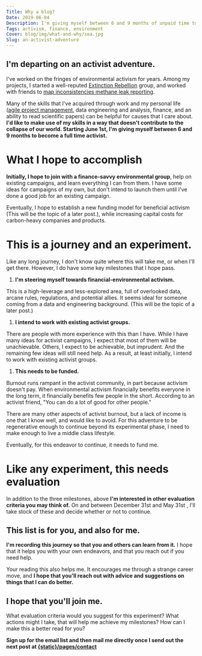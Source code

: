 ```yaml
---
Title: Why a blog?
Date: 2019-06-04
Description: I'm giving myself between 6 and 9 months of unpaid time to change careers.
Tags: activism, finance, environment
Cover: blog/img/what-and-why/sea.jpg
Slug: an-activist-adventure
---
```


## I'm departing on an activist adventure.

I've worked on the fringes of environmental activism for years. Among my projects, I started a well-reputed [Extinction Rebellion](https://xrscience.earth/) group, and worked with friends to [map inconsistencies methane leak reporting](http://lostleaks.csail.mit.edu/).

Many of the skills that I've acquired through work and my personal life ([agile project management](https://en.wikipedia.org/wiki/Agile_software_development), data engineering and analysis, finance, and an ability to read scientific papers) can be helpful for causes that I care about. **I'd like to make use of my skills in a way that doesn't contribute to the collapse of our world. Starting June 1st, I'm giving myself between 6 and 9 months to become a full time activist.**

# What I hope to accomplish

**Initially, I hope to join with a finance-savvy environmental group**, help on existing campaigns, and learn everything I can from them. I have some ideas for campaigns of my own, but don't intend to launch them until I've done a good job for an existing campaign.

Eventually, I hope to establish a new funding model for beneficial activism (This will be the topic of a later post.), while increasing capital costs for carbon-heavy companies and products.

# This is a journey and an experiment.

Like any long journey, I don't know quite where this will take me, or when I'll get there. However, I do have some key milestones that I hope pass.

1. **I'm steering myself towards financial-environmental activism.**

This is a high-leverage and less-explored area, full of overlooked data, arcane rules, regulations, and potential allies. It seems ideal for someone coming from a data and engineering background. (This will be the topic of a later post.)

1. **I intend to work with existing activist groups.**

There are people with more experience with this than I have. While I have many ideas for activist campaigns, I expect that most of them will be unachievable. Others, I expect to be achievable, but imprudent. And the remaining few ideas will still need help. As a result, at least initially, I intend to work with existing activist groups.

1. **This needs to be funded.**

Burnout runs rampant in the activist community, in part because activism doesn't pay. When environmental activism financially benefits everyone in the long term, it financially benefits few people in the short. According to an activist friend, "You can do a lot of good for other people."

There are many other aspects of activist burnout, but a lack of income is one that I know well, and would like to avoid. For this adventure to be regenerative enough to continue beyond its experimental phase, I need to make enough to live a middle class lifestyle.

Eventually, for this endeavor to continue, it needs to fund me.

# Like any experiment, this needs evaluation

In addition to the three milestones, above **I'm interested in other evaluation criteria you may think of.** On and between December 31st and May 31st , I'll take stock of these and decide whether or not to continue.

## This list is for you, and also for me.

**I'm recording this journey so that you and others can learn from it.** I hope that it helps you with your own endeavors, and that you reach out if you need help.

Your reading this also helps me. It encourages me through a strange career move, and **I hope that you'll reach out with advice and suggestions on things that I can do better.**

## I hope that you'll join me.

What evaluation criteria would you suggest for this experiment? What actions might I take, that will help me achieve my milestones? How can I make this a better read for you?

**Sign up for the email list and then mail me directly once I send out the next post at [{static}/pages/contact]({static}/pages/contact)**
